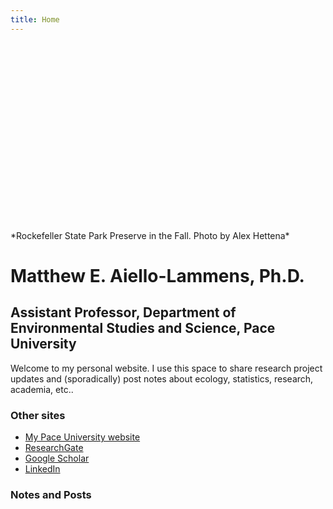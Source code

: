 ```yaml
---
title: Home
---
```


<div style="height:300px; overflow: hidden">
  <img src="/./_index_files/graham_hill_winter.jpg" style="max-width:100%;min-width:40px;float:top;" alt="" />
</div>
*Rockefeller State Park Preserve in the Fall. Photo by Alex Hettena*

# Matthew E. Aiello-Lammens, Ph.D.

## Assistant Professor, Department of Environmental Studies and Science, Pace University

Welcome to my personal website. I use this space to share research project updates and (sporadically) post notes about ecology, statistics, research, academia, etc.. 

### Other sites

* [My Pace University website](https://www.pace.edu/dyson/sections/meet-the-faculty/faculty-profile/maiellolammens)
* [ResearchGate](https://www.researchgate.net/profile/Matthew_Aiello-Lammens)
* [Google Scholar](https://scholar.google.com/citations?user=tdPkHFEAAAAJ&hl=en)
* [LinkedIn](https://www.linkedin.com/in/matthew-aiello-lammens-b0680a131/)

### Notes and Posts
